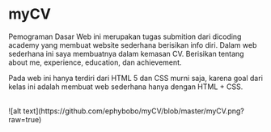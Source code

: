 # myCV

Pemograman Dasar Web ini merupakan tugas submition dari dicoding academy yang membuat website sederhana berisikan info diri. Dalam web sederhana ini saya membuatnya dalam kemasan CV. Berisikan tentang about me, experience, education, dan achievement.

Pada web ini hanya terdiri dari HTML 5 dan CSS murni saja, karena goal dari kelas ini adalah membuat web sederhana hanya dengan HTML + CSS.

<br/>
![alt text](https://github.com/ephybobo/myCV/blob/master/myCV.png?raw=true)
